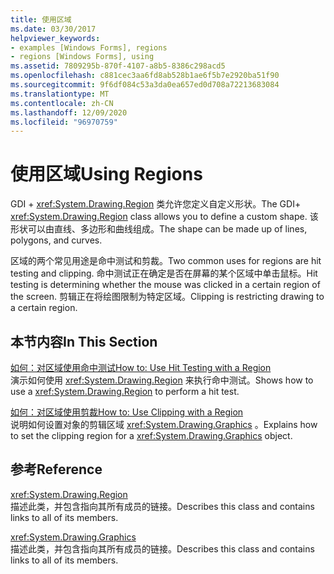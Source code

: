 ```yaml
---
title: 使用区域
ms.date: 03/30/2017
helpviewer_keywords:
- examples [Windows Forms], regions
- regions [Windows Forms], using
ms.assetid: 7809295b-870f-4107-a8b5-8386c298acd5
ms.openlocfilehash: c881cec3aa6fd8ab528b1ae6f5b7e2920ba51f90
ms.sourcegitcommit: 9f6df084c53a3da0ea657ed0d708a72213683084
ms.translationtype: MT
ms.contentlocale: zh-CN
ms.lasthandoff: 12/09/2020
ms.locfileid: "96970759"
---
```

# <a name="using-regions"></a><span data-ttu-id="45abf-102">使用区域</span><span class="sxs-lookup"><span data-stu-id="45abf-102">Using Regions</span></span>
<span data-ttu-id="45abf-103">GDI + <xref:System.Drawing.Region> 类允许您定义自定义形状。</span><span class="sxs-lookup"><span data-stu-id="45abf-103">The GDI+ <xref:System.Drawing.Region> class allows you to define a custom shape.</span></span> <span data-ttu-id="45abf-104">该形状可以由直线、多边形和曲线组成。</span><span class="sxs-lookup"><span data-stu-id="45abf-104">The shape can be made up of lines, polygons, and curves.</span></span>  
  
 <span data-ttu-id="45abf-105">区域的两个常见用途是命中测试和剪裁。</span><span class="sxs-lookup"><span data-stu-id="45abf-105">Two common uses for regions are hit testing and clipping.</span></span> <span data-ttu-id="45abf-106">命中测试正在确定是否在屏幕的某个区域中单击鼠标。</span><span class="sxs-lookup"><span data-stu-id="45abf-106">Hit testing is determining whether the mouse was clicked in a certain region of the screen.</span></span> <span data-ttu-id="45abf-107">剪辑正在将绘图限制为特定区域。</span><span class="sxs-lookup"><span data-stu-id="45abf-107">Clipping is restricting drawing to a certain region.</span></span>  
  
## <a name="in-this-section"></a><span data-ttu-id="45abf-108">本节内容</span><span class="sxs-lookup"><span data-stu-id="45abf-108">In This Section</span></span>  
 [<span data-ttu-id="45abf-109">如何：对区域使用命中测试</span><span class="sxs-lookup"><span data-stu-id="45abf-109">How to: Use Hit Testing with a Region</span></span>](how-to-use-hit-testing-with-a-region.md)  
 <span data-ttu-id="45abf-110">演示如何使用 <xref:System.Drawing.Region> 来执行命中测试。</span><span class="sxs-lookup"><span data-stu-id="45abf-110">Shows how to use a <xref:System.Drawing.Region> to perform a hit test.</span></span>  
  
 [<span data-ttu-id="45abf-111">如何：对区域使用剪裁</span><span class="sxs-lookup"><span data-stu-id="45abf-111">How to: Use Clipping with a Region</span></span>](how-to-use-clipping-with-a-region.md)  
 <span data-ttu-id="45abf-112">说明如何设置对象的剪辑区域 <xref:System.Drawing.Graphics> 。</span><span class="sxs-lookup"><span data-stu-id="45abf-112">Explains how to set the clipping region for a <xref:System.Drawing.Graphics> object.</span></span>  
  
## <a name="reference"></a><span data-ttu-id="45abf-113">参考</span><span class="sxs-lookup"><span data-stu-id="45abf-113">Reference</span></span>  
 <xref:System.Drawing.Region>  
 <span data-ttu-id="45abf-114">描述此类，并包含指向其所有成员的链接。</span><span class="sxs-lookup"><span data-stu-id="45abf-114">Describes this class and contains links to all of its members.</span></span>  
  
 <xref:System.Drawing.Graphics>  
 <span data-ttu-id="45abf-115">描述此类，并包含指向其所有成员的链接。</span><span class="sxs-lookup"><span data-stu-id="45abf-115">Describes this class and contains links to all of its members.</span></span>
